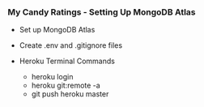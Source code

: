 ### My Candy Ratings - Setting Up MongoDB Atlas

* Set up MongoDB Atlas
* Create .env and .gitignore files

* Heroku Terminal Commands
    * heroku login
    * heroku git:remote -a <name of project>
    * git push heroku master
